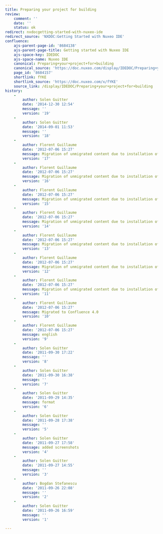 ```yaml
---
title: Preparing your project for building
review:
    comment: ''
    date: ''
    status: ok
redirect: nxdocgetting-started-with-nuxeo-ide
redirect_source: 'NXDOC:Getting Started with Nuxeo IDE'
confluence:
    ajs-parent-page-id: '8684138'
    ajs-parent-page-title: Getting started with Nuxeo IDE
    ajs-space-key: IDEDOC
    ajs-space-name: Nuxeo IDE
    canonical: Preparing+your+project+for+building
    canonical_source: 'https://doc.nuxeo.com/display/IDEDOC/Preparing+your+project+for+building'
    page_id: '8684157'
    shortlink: fYKE
    shortlink_source: 'https://doc.nuxeo.com/x/fYKE'
    source_link: /display/IDEDOC/Preparing+your+project+for+building
history:
    - 
        author: Solen Guitter
        date: '2014-12-30 12:54'
        message: ''
        version: '19'
    - 
        author: Solen Guitter
        date: '2014-09-01 11:53'
        message: ''
        version: '18'
    - 
        author: Florent Guillaume
        date: '2012-07-06 15:27'
        message: Migration of unmigrated content due to installation of a new plugin
        version: '17'
    - 
        author: Florent Guillaume
        date: '2012-07-06 15:27'
        message: Migration of unmigrated content due to installation of a new plugin
        version: '16'
    - 
        author: Florent Guillaume
        date: '2012-07-06 15:27'
        message: Migration of unmigrated content due to installation of a new plugin
        version: '15'
    - 
        author: Florent Guillaume
        date: '2012-07-06 15:27'
        message: Migration of unmigrated content due to installation of a new plugin
        version: '14'
    - 
        author: Florent Guillaume
        date: '2012-07-06 15:27'
        message: Migration of unmigrated content due to installation of a new plugin
        version: '13'
    - 
        author: Florent Guillaume
        date: '2012-07-06 15:27'
        message: Migration of unmigrated content due to installation of a new plugin
        version: '12'
    - 
        author: Florent Guillaume
        date: '2012-07-06 15:27'
        message: Migration of unmigrated content due to installation of a new plugin
        version: '11'
    - 
        author: Florent Guillaume
        date: '2012-07-06 15:27'
        message: Migrated to Confluence 4.0
        version: '10'
    - 
        author: Florent Guillaume
        date: '2012-07-06 15:27'
        message: english
        version: '9'
    - 
        author: Solen Guitter
        date: '2011-09-30 17:22'
        message: ''
        version: '8'
    - 
        author: Solen Guitter
        date: '2011-09-30 16:38'
        message: ''
        version: '7'
    - 
        author: Solen Guitter
        date: '2011-09-29 14:35'
        message: format
        version: '6'
    - 
        author: Solen Guitter
        date: '2011-09-28 17:38'
        message: ''
        version: '5'
    - 
        author: Solen Guitter
        date: '2011-09-27 17:58'
        message: added screenshots
        version: '4'
    - 
        author: Solen Guitter
        date: '2011-09-27 14:55'
        message: ''
        version: '3'
    - 
        author: Bogdan Stefanescu
        date: '2011-09-26 22:08'
        message: ''
        version: '2'
    - 
        author: Solen Guitter
        date: '2011-09-26 16:59'
        message: ''
        version: '1'

---
```

